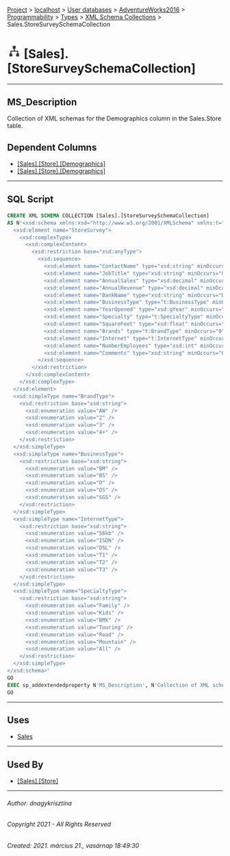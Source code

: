 #### 

[Project](../../../../../../index.md) > [localhost](../../../../../index.md) > [User databases](../../../../index.md) > [AdventureWorks2016](../../../index.md) > [Programmability](../../index.md) > [Types](../index.md) > [XML Schema Collections](XML_Schema_Collections.md) > Sales.StoreSurveySchemaCollection

# ![XML Schema Collections](../../../../../../Images/XmlSchemaCollection32.png) [Sales].[StoreSurveySchemaCollection]

---

## <a name="#description"></a>MS_Description

Collection of XML schemas for the Demographics column in the Sales.Store table.

## <a name="#dependentcolumns"></a>Dependent Columns

* [[Sales].[Store].[Demographics]](../../../Tables/Store.md)
* [[Sales].[Store].[Demographics]](../../../Tables/Store.md)


---

## <a name="#sqlscript"></a>SQL Script

```sql
CREATE XML SCHEMA COLLECTION [Sales].[StoreSurveySchemaCollection] 
AS N'<xsd:schema xmlns:xsd="http://www.w3.org/2001/XMLSchema" xmlns:t="http://schemas.microsoft.com/sqlserver/2004/07/adventure-works/StoreSurvey" targetNamespace="http://schemas.microsoft.com/sqlserver/2004/07/adventure-works/StoreSurvey" elementFormDefault="qualified">
  <xsd:element name="StoreSurvey">
    <xsd:complexType>
      <xsd:complexContent>
        <xsd:restriction base="xsd:anyType">
          <xsd:sequence>
            <xsd:element name="ContactName" type="xsd:string" minOccurs="0" />
            <xsd:element name="JobTitle" type="xsd:string" minOccurs="0" />
            <xsd:element name="AnnualSales" type="xsd:decimal" minOccurs="0" />
            <xsd:element name="AnnualRevenue" type="xsd:decimal" minOccurs="0" />
            <xsd:element name="BankName" type="xsd:string" minOccurs="0" />
            <xsd:element name="BusinessType" type="t:BusinessType" minOccurs="0" />
            <xsd:element name="YearOpened" type="xsd:gYear" minOccurs="0" />
            <xsd:element name="Specialty" type="t:SpecialtyType" minOccurs="0" />
            <xsd:element name="SquareFeet" type="xsd:float" minOccurs="0" />
            <xsd:element name="Brands" type="t:BrandType" minOccurs="0" />
            <xsd:element name="Internet" type="t:InternetType" minOccurs="0" />
            <xsd:element name="NumberEmployees" type="xsd:int" minOccurs="0" />
            <xsd:element name="Comments" type="xsd:string" minOccurs="0" />
          </xsd:sequence>
        </xsd:restriction>
      </xsd:complexContent>
    </xsd:complexType>
  </xsd:element>
  <xsd:simpleType name="BrandType">
    <xsd:restriction base="xsd:string">
      <xsd:enumeration value="AW" />
      <xsd:enumeration value="2" />
      <xsd:enumeration value="3" />
      <xsd:enumeration value="4+" />
    </xsd:restriction>
  </xsd:simpleType>
  <xsd:simpleType name="BusinessType">
    <xsd:restriction base="xsd:string">
      <xsd:enumeration value="BM" />
      <xsd:enumeration value="BS" />
      <xsd:enumeration value="D" />
      <xsd:enumeration value="OS" />
      <xsd:enumeration value="SGS" />
    </xsd:restriction>
  </xsd:simpleType>
  <xsd:simpleType name="InternetType">
    <xsd:restriction base="xsd:string">
      <xsd:enumeration value="56kb" />
      <xsd:enumeration value="ISDN" />
      <xsd:enumeration value="DSL" />
      <xsd:enumeration value="T1" />
      <xsd:enumeration value="T2" />
      <xsd:enumeration value="T3" />
    </xsd:restriction>
  </xsd:simpleType>
  <xsd:simpleType name="SpecialtyType">
    <xsd:restriction base="xsd:string">
      <xsd:enumeration value="Family" />
      <xsd:enumeration value="Kids" />
      <xsd:enumeration value="BMX" />
      <xsd:enumeration value="Touring" />
      <xsd:enumeration value="Road" />
      <xsd:enumeration value="Mountain" />
      <xsd:enumeration value="All" />
    </xsd:restriction>
  </xsd:simpleType>
</xsd:schema>'
GO
EXEC sp_addextendedproperty N'MS_Description', N'Collection of XML schemas for the Demographics column in the Sales.Store table.', 'SCHEMA', N'Sales', 'XML SCHEMA COLLECTION', N'StoreSurveySchemaCollection', NULL, NULL
GO

```


---

## <a name="#uses"></a>Uses

* [Sales](../../../Security/Schemas/Sales.md)


---

## <a name="#usedby"></a>Used By

* [[Sales].[Store]](../../../Tables/Store.md)


---

###### Author:  dnagykrisztina

###### Copyright 2021 - All Rights Reserved

###### Created: 2021. március 21., vasárnap 18:49:30

